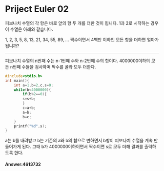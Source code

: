 # Priject Euler 02

피보나치 수열의 각 항은 바로 앞의 항 두 개를 더한 것이 됩니다. 1과 2로 시작하는 경우 이 수열은 아래와 같습니다.

1, 2, 3, 5, 8, 13, 21, 34, 55, 89, ...
짝수이면서 4백만 이하인 모든 항을 더하면 얼마가 됩니까?

___


피보나치 수열의 n번째 수는 n-1번쨰 수와 n-2번째 수의 합이다.
4000000이하의 모든 n번째 수들을 검사하며 짝수를 골라 모두 더한다.

```c
#include<stdio.h>
int main(){
	int a=1,b=2,c,s=0;
	while(b<4000000){
		if(b%2==0){
		s=s+b;
		}
		c=a+b;
		a=b;
		b=c;
	}
	printf("%d",s);
}
```

a는 b를 내려받고 b는 기존의 a와 b의 합으로 변하면서 b항이 피보나치 수열을 계속 만들어가게 된다. 그때 b가 4000000이하이면서 짝수이면 s로 모두 더해 결과를 출력하도록 한다.

#### Answer:4613732